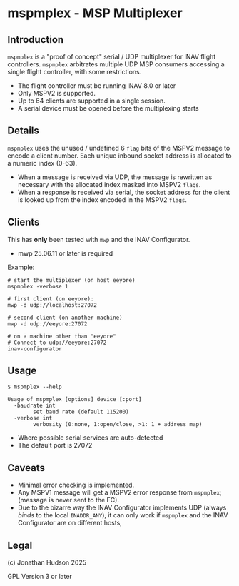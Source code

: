 # mspmplex - MSP Multiplexer

## Introduction

`mspmplex` is a "proof of concept" serial / UDP multiplexer for INAV flight controllers. `mspmplex` arbitrates multiple UDP MSP consumers accessing a single flight controller, with some restrictions.

* The flight controller must be running INAV 8.0 or later
* Only MSPV2 is supported.
* Up to 64 clients are supported in a single session.
* A serial device must be opened before the multiplexing starts

## Details

`mspmplex`  uses the unused / undefined 6 `flag` bits of the MSPV2 message to encode a client number. Each unique inbound socket address is allocated to a numeric index (0-63).

* When a message is received via UDP, the message is rewritten as necessary with the allocated index masked into MSPV2 `flags`.
* When a response is received via serial, the socket address for the client is looked up from the index encoded in the MSPV2 `flags`.

## Clients

This has **only** been tested with `mwp` and the INAV Configurator.

* mwp 25.06.11 or later is required

Example:

```
# start the multiplexer (on host eeyore)
mspmplex -verbose 1

# first client (on eeyore):
mwp -d udp://localhost:27072

# second client (on another machine)
mwp -d udp://eeyore:27072

# on a machine other than "eeyore"
# Connect to udp://eeyore:27072
inav-configurator
```

## Usage

```
$ mspmplex --help

Usage of mspmplex [options] device [:port]
  -baudrate int
    	set baud rate (default 115200)
  -verbose int
    	verbosity (0:none, 1:open/close, >1: 1 + address map)
```

* Where possible serial services are auto-detected
* The default port is 27072

## Caveats

* Minimal error checking is implemented.
* Any MSPV1 message will get a MSPV2 error response from `mspmplex`; (message is never sent to the FC).
* Due to the bizarre way the INAV Configurator implements UDP (always *binds* to the local `INADDR_ANY`), it can only work if `mspmplex` and the INAV Configurator are on different hosts,

## Legal

(c) Jonathan Hudson 2025

GPL Version 3 or later
